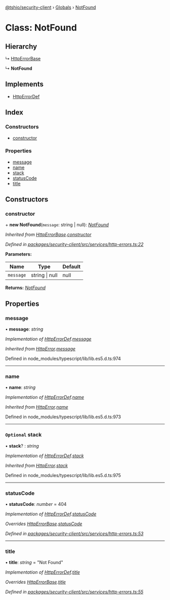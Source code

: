 [@tshio/security-client](../README.md) › [Globals](../globals.md) › [NotFound](notfound.md)

# Class: NotFound

## Hierarchy

  ↳ [HttpErrorBase](httperrorbase.md)

  ↳ **NotFound**

## Implements

* [HttpErrorDef](../interfaces/httperrordef.md)

## Index

### Constructors

* [constructor](notfound.md#markdown-header-constructor)

### Properties

* [message](notfound.md#markdown-header-message)
* [name](notfound.md#markdown-header-name)
* [stack](notfound.md#markdown-header-optional-stack)
* [statusCode](notfound.md#markdown-header-statuscode)
* [title](notfound.md#markdown-header-title)

## Constructors

###  constructor

\+ **new NotFound**(`message`: string | null): *[NotFound](notfound.md)*

*Inherited from [HttpErrorBase](httperrorbase.md).[constructor](httperrorbase.md#markdown-header-constructor)*

*Defined in [packages/security-client/src/services/http-errors.ts:22](https://github.com/TheSoftwareHouse/rad-modules-tools/blob/22a789f/packages/security-client/src/services/http-errors.ts#L22)*

**Parameters:**

Name | Type | Default |
------ | ------ | ------ |
`message` | string &#124; null | null |

**Returns:** *[NotFound](notfound.md)*

## Properties

###  message

• **message**: *string*

*Implementation of [HttpErrorDef](../interfaces/httperrordef.md).[message](../interfaces/httperrordef.md#markdown-header-message)*

*Inherited from [HttpError](../interfaces/httperror.md).[message](../interfaces/httperror.md#markdown-header-message)*

Defined in node_modules/typescript/lib/lib.es5.d.ts:974

___

###  name

• **name**: *string*

*Implementation of [HttpErrorDef](../interfaces/httperrordef.md).[name](../interfaces/httperrordef.md#markdown-header-name)*

*Inherited from [HttpError](../interfaces/httperror.md).[name](../interfaces/httperror.md#markdown-header-name)*

Defined in node_modules/typescript/lib/lib.es5.d.ts:973

___

### `Optional` stack

• **stack**? : *string*

*Implementation of [HttpErrorDef](../interfaces/httperrordef.md).[stack](../interfaces/httperrordef.md#markdown-header-optional-stack)*

*Inherited from [HttpError](../interfaces/httperror.md).[stack](../interfaces/httperror.md#markdown-header-optional-stack)*

Defined in node_modules/typescript/lib/lib.es5.d.ts:975

___

###  statusCode

• **statusCode**: *number* = 404

*Implementation of [HttpErrorDef](../interfaces/httperrordef.md).[statusCode](../interfaces/httperrordef.md#markdown-header-statuscode)*

*Overrides [HttpErrorBase](httperrorbase.md).[statusCode](httperrorbase.md#markdown-header-statuscode)*

*Defined in [packages/security-client/src/services/http-errors.ts:53](https://github.com/TheSoftwareHouse/rad-modules-tools/blob/22a789f/packages/security-client/src/services/http-errors.ts#L53)*

___

###  title

• **title**: *string* = "Not Found"

*Implementation of [HttpErrorDef](../interfaces/httperrordef.md).[title](../interfaces/httperrordef.md#markdown-header-title)*

*Overrides [HttpErrorBase](httperrorbase.md).[title](httperrorbase.md#markdown-header-title)*

*Defined in [packages/security-client/src/services/http-errors.ts:55](https://github.com/TheSoftwareHouse/rad-modules-tools/blob/22a789f/packages/security-client/src/services/http-errors.ts#L55)*
